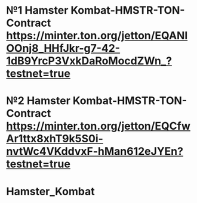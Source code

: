 # №1 Hamster Kombat-HMSTR-TON-Contract https://minter.ton.org/jetton/EQANlOOnj8_HHfJkr-g7-42-1dB9YrcP3VxkDaRoMocdZWn_?testnet=true
# №2 Hamster Kombat-HMSTR-TON-Contract https://minter.ton.org/jetton/EQCfwAr1ttx8xhT9k5S0i-nvtWc4VKddvxF-hMan612eJYEn?testnet=true
# Hamster_Kombat
